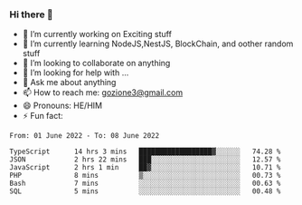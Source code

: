 ### Hi there 👋

<!--
**charlieScript/charlieScript** is a ✨ _special_ ✨ repository because its `README.md` (this file) appears on your GitHub profile.

Here are some ideas to get you started: -->

- 🔭 I’m currently working on Exciting stuff
- 🌱 I’m currently learning NodeJS,NestJS, BlockChain, and oother random stuff
- 👯 I’m looking to collaborate on anything
- 🤔 I’m looking for help with ...
- 💬 Ask me about anything
- 📫 How to reach me: gozione3@gmail.com
- 😄 Pronouns: HE/HIM
- ⚡ Fun fact: 
<!--START_SECTION:waka-->

```text
From: 01 June 2022 - To: 08 June 2022

TypeScript      14 hrs 3 mins   ██████████████████▓░░░░░░   74.28 %
JSON            2 hrs 22 mins   ███░░░░░░░░░░░░░░░░░░░░░░   12.57 %
JavaScript      2 hrs 1 min     ██▓░░░░░░░░░░░░░░░░░░░░░░   10.71 %
PHP             8 mins          ▒░░░░░░░░░░░░░░░░░░░░░░░░   00.73 %
Bash            7 mins          ░░░░░░░░░░░░░░░░░░░░░░░░░   00.63 %
SQL             5 mins          ░░░░░░░░░░░░░░░░░░░░░░░░░   00.48 %
```

<!--END_SECTION:waka-->
